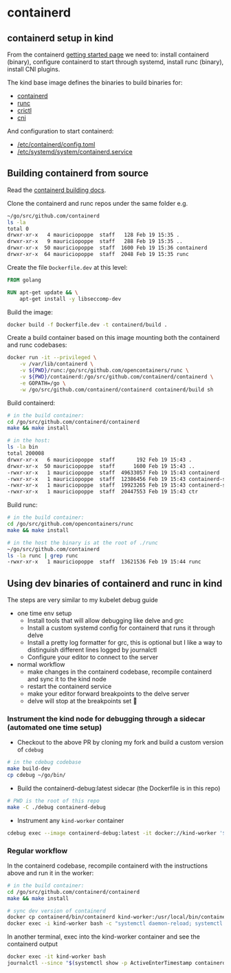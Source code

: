 # containerd

## containerd setup in kind

From the containerd [getting started page](https://github.com/containerd/containerd/blob/main/docs/getting-started.md)
we need to: install containerd (binary), configure containerd to start through systemd, install runc (binary), install CNI plugins.

The kind base image defines the binaries to build binaries for:

- [containerd](https://github.com/kubernetes-sigs/kind/blob/7c2f6c1dcd332c039ac3e7d3e3dc0dd1ec2e6a6d/images/base/Dockerfile#L122)
- [runc](https://github.com/kubernetes-sigs/kind/blob/7c2f6c1dcd332c039ac3e7d3e3dc0dd1ec2e6a6d/images/base/Dockerfile#L139)
- [crictl](https://github.com/kubernetes-sigs/kind/blob/7c2f6c1dcd332c039ac3e7d3e3dc0dd1ec2e6a6d/images/base/Dockerfile#L152)
- [cni](https://github.com/kubernetes-sigs/kind/blob/7c2f6c1dcd332c039ac3e7d3e3dc0dd1ec2e6a6d/images/base/Dockerfile#L165)

And configuration to start containerd:

- [/etc/containerd/config.toml](https://github.com/kubernetes-sigs/kind/blob/7c2f6c1dcd332c039ac3e7d3e3dc0dd1ec2e6a6d/images/base/files/etc/containerd/config.toml)
- [/etc/systemd/system/containerd.service](https://github.com/kubernetes-sigs/kind/blob/7c2f6c1dcd332c039ac3e7d3e3dc0dd1ec2e6a6d/images/base/files/etc/systemd/system/containerd.service)

## Building containerd from source

Read the [containerd building docs](https://github.com/containerd/containerd/blob/main/BUILDING.md).

Clone the containerd and runc repos under the same folder e.g.

```sh
~/go/src/github.com/containerd
ls -la
total 0
drwxr-xr-x   4 mauriciopoppe  staff   128 Feb 19 15:35 .
drwxr-xr-x   9 mauriciopoppe  staff   288 Feb 19 15:35 ..
drwxr-xr-x  50 mauriciopoppe  staff  1600 Feb 19 15:36 containerd
drwxr-xr-x  64 mauriciopoppe  staff  2048 Feb 19 15:35 runc
```

Create the file `Dockerfile.dev` at this level:

```dockerfile
FROM golang

RUN apt-get update && \
    apt-get install -y libseccomp-dev
```

Build the image:

```sh
docker build -f Dockerfile.dev -t containerd/build .
```

Create a build container based on this image mounting both the containerd and runc codebases:

```sh
docker run -it --privileged \
    -v /var/lib/containerd \
    -v ${PWD}/runc:/go/src/github.com/opencontainers/runc \
    -v ${PWD}/containerd:/go/src/github.com/containerd/containerd \
    -e GOPATH=/go \
    -w /go/src/github.com/containerd/containerd containerd/build sh
```

Build containerd:

```sh
# in the build container:
cd /go/src/github.com/containerd/containerd
make && make install

# in the host:
ls -la bin
total 200008
drwxr-xr-x   6 mauriciopoppe  staff       192 Feb 19 15:43 .
drwxr-xr-x  50 mauriciopoppe  staff      1600 Feb 19 15:43 ..
-rwxr-xr-x   1 mauriciopoppe  staff  49633057 Feb 19 15:43 containerd
-rwxr-xr-x   1 mauriciopoppe  staff  12386456 Feb 19 15:43 containerd-shim-runc-v2
-rwxr-xr-x   1 mauriciopoppe  staff  19923265 Feb 19 15:43 containerd-stress
-rwxr-xr-x   1 mauriciopoppe  staff  20447553 Feb 19 15:43 ctr
```

Build runc:

```sh
# in the build container:
cd /go/src/github.com/opencontainers/runc
make && make install

# in the host the binary is at the root of ./runc
~/go/src/github.com/containerd
ls -la runc | grep runc
-rwxr-xr-x   1 mauriciopoppe  staff  13621536 Feb 19 15:44 runc
```

## Using dev binaries of containerd and runc in kind

The steps are very similar to my kubelet debug guide

- one time env setup
  - Install tools that will allow debugging like delve and grc
  - Install a custom systemd config for containerd that runs it through delve
  - Install a pretty log formatter for grc, this is optional but I like a way to distinguish
    different lines logged by journalctl
  - Configure your editor to connect to the server
- normal workflow
  - make changes in the containerd codebase, recompile containerd and sync it to the kind node
  - restart the containerd service
  - make your editor forward breakpoints to the delve server
  - delve will stop at the breakpoints set 🥳

### Instrument the kind node for debugging through a sidecar (automated one time setup)

- Checkout to the above PR by cloning my fork and build a custom version of `cdebug`

```bash
# in the cdebug codebase
make build-dev
cp cdebug ~/go/bin/
```

- Build the containerd-debug:latest sidecar (the Dockerfile is in this repo)

```bash
# PWD is the root of this repo
make -C ./debug containerd-debug
```

- Instrument any `kind-worker` container

```bash
cdebug exec --image containerd-debug:latest -it docker://kind-worker '$CDEBUG_WORKSPACE/app/containerd-debug-entrypoint.sh'
```

### Regular workflow

In the containerd codebase, recompile containerd with the instructions above and run it in the worker:

```bash
# in the build container:
cd /go/src/github.com/containerd/containerd
make && make install

# sync dev version of containerd
docker cp containerd/bin/containerd kind-worker:/usr/local/bin/containerd-debug
docker exec -i kind-worker bash -c "systemctl daemon-reload; systemctl restart containerd-debug"
```

In another terminal, exec into the kind-worker container and see the containerd output

```bash
docker exec -it kind-worker bash
journalctl --since "$(systemctl show -p ActiveEnterTimestamp containerd-debug | awk '{print $2 $3}')" -u containerd-debug
```

